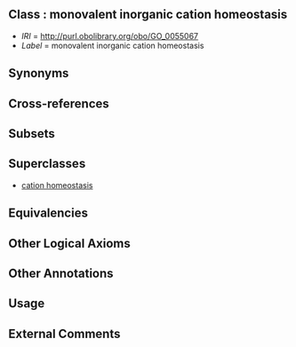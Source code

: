 
## Class : monovalent inorganic cation homeostasis

 * *IRI* = http://purl.obolibrary.org/obo/GO_0055067
 * *Label* = monovalent inorganic cation homeostasis

## Synonyms


## Cross-references


## Subsets


## Superclasses

 * [cation homeostasis](../../GO/80/GO_0055080.md)

## Equivalencies


## Other Logical Axioms


## Other Annotations


## Usage


## External Comments

